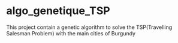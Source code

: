 # algo_genetique_TSP
This project contain a genetic algorithm to solve the TSP(Travelling Salesman Problem) with the 
main cities of Burgundy

